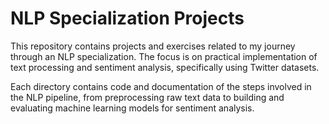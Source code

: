 # NLP Specialization Projects

This repository contains projects and exercises related to my journey through an NLP specialization. The focus is on practical implementation of text processing and sentiment analysis, specifically using Twitter datasets.

Each directory contains code and documentation of the steps involved in the NLP pipeline, from preprocessing raw text data to building and evaluating machine learning models for sentiment analysis.
